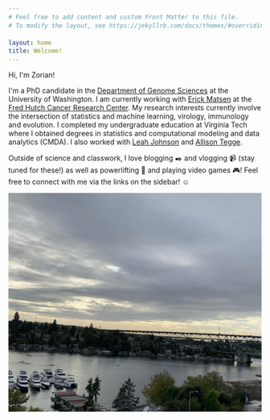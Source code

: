 ```yaml
---
# Feel free to add content and custom Front Matter to this file.
# To modify the layout, see https://jekyllrb.com/docs/themes/#overriding-theme-defaults

layout: home
title: Welcome!
---
```


Hi, I'm Zorian!

I'm a PhD candidate in the [Department of Genome Sciences](https://www.gs.washington.edu) at the University of Washington.
I am currently working with [Erick Matsen](https://matsen.fredhutch.org) at the [Fred Hutch Cancer Research Center](https://www.fredhutch.org/en.html).
My research interests currently involve the intersection of statistics and machine learning, virology, immunology and evolution.
I completed my undergraduate education at Virginia Tech where I obtained degrees in statistics and computational modeling and data analytics (CMDA). I also worked with [Leah Johnson](http://leah.johnson-gramacy.com/QED/) and [Allison Tegge](https://www.stat.vt.edu/people/stat-faculty/tegge-allison.html).


Outside of science and classwork, I love blogging :black_nib: and vlogging :video_camera: (stay tuned for these!) as well as powerlifting :muscle: and playing video games :video_game:!
Feel free to connect with me via the links on the sidebar! :relaxed:

![foege](files/foege.jpeg)

